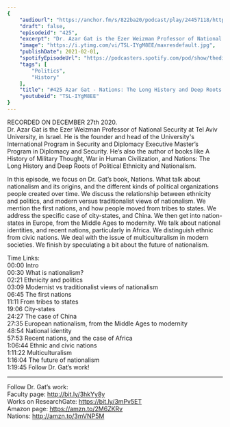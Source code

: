 ```yaml
---
{
	"audiourl": "https://anchor.fm/s/822ba20/podcast/play/24457118/https%3A%2F%2Fd3ctxlq1ktw2nl.cloudfront.net%2Fstaging%2F2020-11-27%2F0c9ba917-2249-5313-9fa4-e40c5ebda38e.m4a",
	"draft": false,
	"episodeid": "425",
	"excerpt": "Dr. Azar Gat is the Ezer Weizman Professor of National Security at Tel Aviv University, in Israel. He is the founder and head of the University's International Program in Security and Diplomacy Executive Master’s Program in Diplomacy and Security. He’s also the author of books like A History of Military Thought, War in Human Civilization, and Nations: The Long History and Deep Roots of Political Ethnicity and Nationalism.",
	"image": "https://i.ytimg.com/vi/TSL-IYgM8EE/maxresdefault.jpg",
	"publishDate": 2021-02-01,
	"spotifyEpisodeUrl": "https://podcasters.spotify.com/pod/show/thedissenter/episodes/425-Azar-Gat---Nations-The-Long-History-and-Deep-Roots-of-Political-Ethnicity-and-Nationalism-eo8seu",
	"tags": [
		"Politics",
		"History"
	],
	"title": "#425 Azar Gat - Nations: The Long History and Deep Roots of Political Ethnicity and Nationalism",
	"youtubeid": "TSL-IYgM8EE"
}
---
```

RECORDED ON DECEMBER 27th 2020.  
Dr. Azar Gat is the Ezer Weizman Professor of National Security at Tel Aviv University, in Israel. He is the founder and head of the University's International Program in Security and Diplomacy Executive Master’s Program in Diplomacy and Security. He’s also the author of books like A History of Military Thought, War in Human Civilization, and Nations: The Long History and Deep Roots of Political Ethnicity and Nationalism.

In this episode, we focus on Dr. Gat’s book, Nations. What talk about nationalism and its origins, and the different kinds of political organizations people created over time. We discuss the relationship between ethnicity and politics, and modern versus traditionalist views of nationalism. We mention the first nations, and how people moved from tribes to states. We address the specific case of city-states, and China. We then get into nation-states in Europe, from the Middle Ages to modernity. We talk about national identities, and recent nations, particularly in Africa. We distinguish ethnic from civic nations. We deal with the issue of multiculturalism in modern societies. We finish by speculating a bit about the future of nationalism.

Time Links:  
<time>00:00</time> Intro  
<time>00:30</time> What is nationalism?  
<time>02:21</time> Ethnicity and politics  
<time>03:09</time> Modernist vs traditionalist views of nationalism  
<time>06:45</time> The first nations  
<time>11:11</time> From tribes to states  
<time>19:06</time> City-states  
<time>24:27</time> The case of China  
<time>27:35</time> European nationalism, from the Middle Ages to modernity  
<time>48:54</time> National identity  
<time>57:53</time> Recent nations, and the case of Africa  
<time>1:06:44</time> Ethnic and civic nations  
<time>1:11:22</time> Multiculturalism  
<time>1:16:04</time> The future of nationalism  
<time>1:19:45</time> Follow Dr. Gat’s work!

---

Follow Dr. Gat’s work:  
Faculty page: http://bit.ly/3hkYy8y  
Works on ResearchGate: https://bit.ly/3mPv5ET  
Amazon page: https://amzn.to/2M6ZKRv  
Nations: http://amzn.to/3mVNP5M
